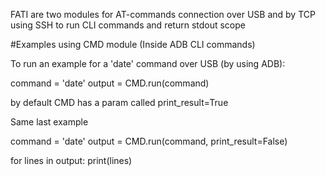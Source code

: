 FATI are two modules for AT-commands
connection over USB and by TCP using SSH
to run CLI commands and return stdout scope

#Examples using CMD module (Inside ADB CLI commands)

To run an example for a 'date' command over USB (by using ADB):

  command = 'date'
  output = CMD.run(command)
  
  by default CMD has a param called print_result=True

Same last example

  command = 'date'
  output = CMD.run(command, print_result=False)
  
  for lines in output:
    print(lines)
